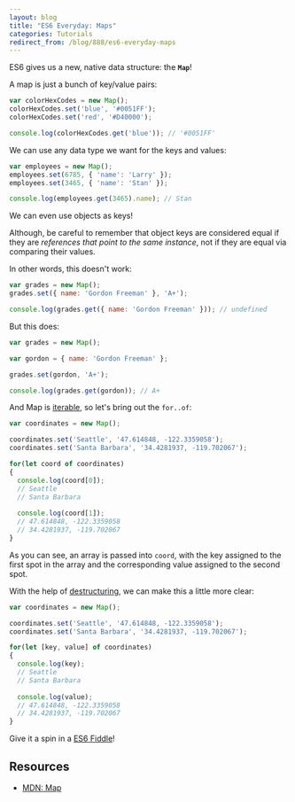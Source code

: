 ```yaml
---
layout: blog
title: "ES6 Everyday: Maps"
categories: Tutorials
redirect_from: /blog/888/es6-everyday-maps
---
```


ES6 gives us a new, native data structure: the **`Map`**!

A map is just a bunch of key/value pairs:

```javascript
var colorHexCodes = new Map();
colorHexCodes.set('blue', '#0051FF');
colorHexCodes.set('red', '#D40000');

console.log(colorHexCodes.get('blue')); // '#0051FF'
```

We can use any data type we want for the keys and values:

```javascript
var employees = new Map();
employees.set(6785, { 'name': 'Larry' });
employees.set(3465, { 'name': 'Stan' });

console.log(employees.get(3465).name); // Stan
```

We can even use objects as keys!

Although, be careful to remember that object keys are considered equal if they are _references that point to the same instance_, not if they are equal via comparing their values.

In other words, this doesn't work:

```javascript
var grades = new Map();
grades.set({ name: 'Gordon Freeman' }, 'A+');

console.log(grades.get({ name: 'Gordon Freeman' })); // undefined
```

But this does:

```javascript
var grades = new Map();

var gordon = { name: 'Gordon Freeman' };

grades.set(gordon, 'A+');

console.log(grades.get(gordon)); // A+
```

And Map is [iterable](http://www.loganfranken.com/blog/884/es6-everyday-for-of-loops-and-the-iterable-protocol/), so let's bring out the `for..of`:

```javascript
var coordinates = new Map();

coordinates.set('Seattle', '47.614848, -122.3359058');
coordinates.set('Santa Barbara', '34.4281937, -119.702067');

for(let coord of coordinates)
{
  console.log(coord[0]);
  // Seattle
  // Santa Barbara
  
  console.log(coord[1]);
  // 47.614848, -122.3359058
  // 34.4281937, -119.702067
}
```

As you can see, an array is passed into `coord`, with the key assigned to the first spot in the array and the corresponding value assigned to the second spot.

With the help of [destructuring](http://www.loganfranken.com/blog/837/es6-everyday-destructuring/), we can make this a little more clear:

```javascript
var coordinates = new Map();

coordinates.set('Seattle', '47.614848, -122.3359058');
coordinates.set('Santa Barbara', '34.4281937, -119.702067');

for(let [key, value] of coordinates)
{
  console.log(key);
  // Seattle
  // Santa Barbara
  
  console.log(value);
  // 47.614848, -122.3359058
  // 34.4281937, -119.702067
}
```

Give it a spin in a [ES6 Fiddle](http://www.es6fiddle.net/ia1z4c2c/)!

## Resources

- [MDN: Map](https://developer.mozilla.org/en-US/docs/Web/JavaScript/Reference/Global_Objects/Map)
